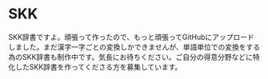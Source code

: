 # SKK
SKK辞書ですよ。頑張って作ったので、もっと頑張ってGitHubにアップロードしました。まだ漢字一字ごとの変換しかできませんが、単語単位での変換をする為のSKK辞書も制作中です。気長にお待ちください。ご自分の得意分野などに特化したSKK辞書を作ってくださる方を募集しています。
